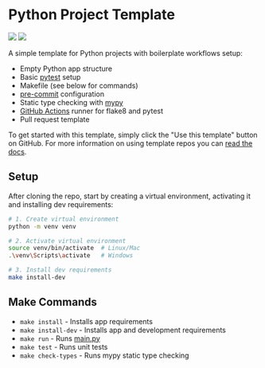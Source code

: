 # Python Project Template

![](https://img.shields.io/badge/Python-3.9-blue)
![](https://github.com/Iain530/python-project-template/actions/workflows/build.yml/badge.svg?branch=main)


A simple template for Python projects with boilerplate workflows setup:

- Empty Python app structure
- Basic [pytest](https://docs.pytest.org/) setup
- Makefile (see below for commands)
- [pre-commit](https://pre-commit.com/) configuration
- Static type checking with [mypy](https://mypy.readthedocs.io/en/stable/)
- [GitHub Actions](https://docs.github.com/en/actions) runner for flake8 and pytest
- Pull request template

To get started with this template, simply click the "Use this template" button on GitHub. For more information on using template repos you can [read the docs](https://docs.github.com/en/repositories/creating-and-managing-repositories/creating-a-repository-from-a-template).

## Setup

After cloning the repo, start by creating a virtual environment, activating it and installing dev requirements:
```bash
# 1. Create virtual environment
python -m venv venv

# 2. Activate virtual environment
source venv/bin/activate  # Linux/Mac
.\venv\Scripts\activate   # Windows

# 3. Install dev requirements
make install-dev
```

## Make Commands

- `make install` - Installs app requirements
- `make install-dev` - Installs app and development requirements
- `make run` - Runs [main.py](./main.py)
- `make test` - Runs unit tests
- `make check-types` - Runs mypy static type checking
